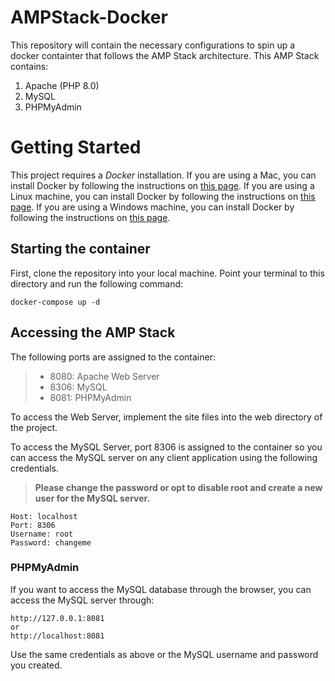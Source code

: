 # AMPStack-Docker
This repository will contain the necessary configurations to spin up a docker containter that follows the AMP Stack architecture.
This AMP Stack contains:
1. Apache (PHP 8.0)
2. MySQL
3. PHPMyAdmin

# Getting Started
This project requires a *Docker* installation. If you are using a Mac, you can install Docker by following the instructions on [this page](https://docs.docker.com/docker-for-mac/install/). If you are using a Linux machine, you can install Docker by following the instructions on [this page](https://docs.docker.com/engine/install/). If you are using a Windows machine, you can install Docker by following the instructions on [this page](https://docs.docker.com/docker-for-windows/install/).

## Starting the container
First, clone the repository into your local machine. Point your terminal to this directory and run the following command:
```
docker-compose up -d
```

## Accessing the AMP Stack
The following ports are assigned to the container:
> * 8080: Apache Web Server
> * 8306: MySQL
> * 8081: PHPMyAdmin

To access the Web Server, implement the site files into the web directory of the project.

To access the MySQL Server, port 8306 is assigned to the container so you can access the MySQL server on any client application using the following credentials.
>**Please change the password or opt to disable root and create a new user for the MySQL server.**
```
Host: localhost
Port: 8306
Username: root
Password: changeme
```

### PHPMyAdmin
If you want to access the MySQL database through the browser, you can access the MySQL server through:
```
http://127.0.0.1:8081
or
http://localhost:8081
```
Use the same credentials as above or the MySQL username and password you created.

